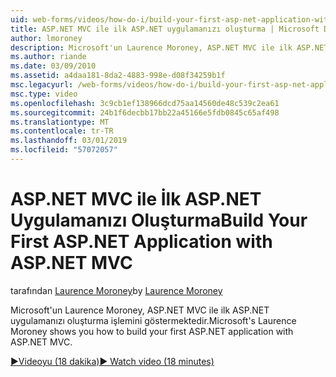 ```yaml
---
uid: web-forms/videos/how-do-i/build-your-first-asp-net-application-with-asp-net-mvc
title: ASP.NET MVC ile ilk ASP.NET uygulamanızı oluşturma | Microsoft Docs
author: lmoroney
description: Microsoft'un Laurence Moroney, ASP.NET MVC ile ilk ASP.NET uygulamanızı oluşturma işlemini göstermektedir.
ms.author: riande
ms.date: 03/09/2010
ms.assetid: a4daa181-8da2-4883-998e-d08f34259b1f
msc.legacyurl: /web-forms/videos/how-do-i/build-your-first-asp-net-application-with-asp-net-mvc
msc.type: video
ms.openlocfilehash: 3c9cb1ef138966dcd75aa14560de48c539c2ea61
ms.sourcegitcommit: 24b1f6decbb17bb22a45166e5fdb0845c65af498
ms.translationtype: MT
ms.contentlocale: tr-TR
ms.lasthandoff: 03/01/2019
ms.locfileid: "57072057"
---
```

<a name="build-your-first-aspnet-application-with-aspnet-mvc"></a><span data-ttu-id="cb02b-103">ASP.NET MVC ile İlk ASP.NET Uygulamanızı Oluşturma</span><span class="sxs-lookup"><span data-stu-id="cb02b-103">Build Your First ASP.NET Application with ASP.NET MVC</span></span>
====================
<span data-ttu-id="cb02b-104">tarafından [Laurence Moroney](https://github.com/lmoroney)</span><span class="sxs-lookup"><span data-stu-id="cb02b-104">by [Laurence Moroney](https://github.com/lmoroney)</span></span>

<span data-ttu-id="cb02b-105">Microsoft'un Laurence Moroney, ASP.NET MVC ile ilk ASP.NET uygulamanızı oluşturma işlemini göstermektedir.</span><span class="sxs-lookup"><span data-stu-id="cb02b-105">Microsoft's Laurence Moroney shows you how to build your first ASP.NET application with ASP.NET MVC.</span></span>

[<span data-ttu-id="cb02b-106">&#9654;Videoyu (18 dakika)</span><span class="sxs-lookup"><span data-stu-id="cb02b-106">&#9654; Watch video (18 minutes)</span></span>](https://channel9.msdn.com/Blogs/ASP-NET-Site-Videos/build-your-first-asp-net-application-with-asp-net-mvc)
